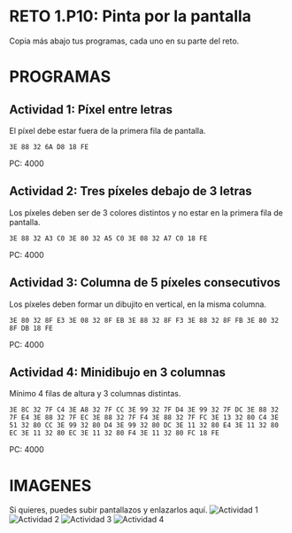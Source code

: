 # RETO 1.P10: Pinta por la pantalla
Copia más abajo tus programas, cada uno en su parte del reto.

# PROGRAMAS

## Actividad 1: Píxel entre letras
El píxel debe estar fuera de la primera fila de pantalla.
```
3E 88 32 6A D8 18 FE
```
PC: 4000

## Actividad 2: Tres píxeles debajo de 3 letras
Los píxeles deben ser de 3 colores distintos y no estar en la primera fila de pantalla.
```
3E 88 32 A3 C0 3E 80 32 A5 C0 3E 08 32 A7 C0 18 FE
```
PC: 4000

## Actividad 3: Columna de 5 píxeles consecutivos
Los píxeles deben formar un dibujito en vertical, en la misma columna.
```
3E 80 32 8F E3 3E 08 32 8F EB 3E 88 32 8F F3 3E 88 32 8F FB 3E 80 32 8F DB 18 FE
```
PC: 4000

## Actividad 4: Minidibujo en 3 columnas
Mínimo 4 filas de altura y 3 columnas distintas.
```
3E 8C 32 7F C4 3E A8 32 7F CC 3E 99 32 7F D4 3E 99 32 7F DC 3E 88 32 7F E4 3E 88 32 7F EC 3E 88 32 7F F4 3E 88 32 7F FC 3E 13 32 80 C4 3E 51 32 80 CC 3E 99 32 80 D4 3E 99 32 80 DC 3E 11 32 80 E4 3E 11 32 80 EC 3E 11 32 80 EC 3E 11 32 80 F4 3E 11 32 80 FC 18 FE
```
PC: 4000

# IMAGENES
Si quieres, puedes subir pantallazos y enlazarlos aquí.
![Actividad 1](/tuimagen1.png)
![Actividad 2](/tuimagen2.png)
![Actividad 3](/tuimagen3.png)
![Actividad 4](/tuimagen4.png)
